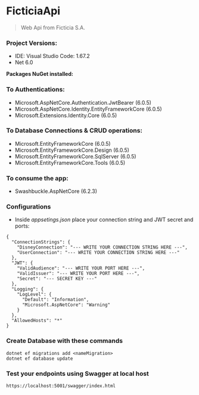 # FicticiaApi
> Web Api from Ficticia S.A.

### Project Versions:
- IDE: Visual Studio Code: 1.67.2
- Net 6.0

**Packages NuGet installed:**
### To Authentications:
- Microsoft.AspNetCore.Authentication.JwtBearer (6.0.5)
- Microsoft.AspNetCore.Identity.EntityFrameworkCore (6.0.5)
- Microsoft.Extensions.Identity.Core (6.0.5)
### To Database Connections & CRUD operations:
- Microsoft.EntityFrameworkCore (6.0.5)
- Microsoft.EntityFrameworkCore.Design (6.0.5)
- Microsoft.EntityFrameworkCore.SqlServer (6.0.5)
- Microsoft.EntityFrameworkCore.Tools (6.0.5)
### To consume the app:
- Swashbuckle.AspNetCore (6.2.3)

### Configurations

- Inside *appsetings.json* place your connection string and JWT secret and ports:
````
{
  "ConnectionStrings": {
    "DisneyConnection": "--- WRITE YOUR CONNECTION STRING HERE ---",
    "UserConnection": "--- WRITE YOUR CONNECTION STRING HERE ---"
  },  
  "JWT": {
    "ValidAudience": "--- WRITE YOUR PORT HERE ---",
    "ValidIssuer": "--- WRITE YOUR PORT HERE ---",
    "Secret": "--- SECRET KEY ---"
  },
  "Logging": {
    "LogLevel": {
      "Default": "Information",
      "Microsoft.AspNetCore": "Warning"
    }
  },
  "AllowedHosts": "*"
}
````
### Create Database with these commands

````
dotnet ef migrations add <nameMigration> 
dotnet ef database update
````
### Test your endpoints using Swagger at local host

````
https://localhost:5001/swagger/index.html
````



